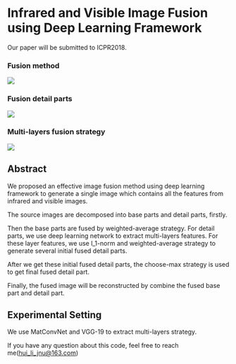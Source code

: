 # Infrared and Visible Image Fusion using Deep Learning Framework
Our paper will be submitted to ICPR2018.

### Fusion method
![](https://github.com/exceptionLi/imagefusion_deeplearning/blob/master/framework/framework_method.png)

### Fusion detail parts
![](https://github.com/exceptionLi/imagefusion_deeplearning/blob/master/framework/fusion_detail.png)

### Multi-layers fusion strategy
![](https://github.com/exceptionLi/imagefusion_deeplearning/blob/master/framework/fusion_strategy.png)


## Abstract
We proposed an effective image fusion method using deep learning framework to generate a single image which contains all the features from infrared and visible images. 

The source images are decomposed into base parts and detail parts, firstly. 

Then the base parts are fused by weighted-average strategy. For detail parts, we use deep learning network to extract multi-layers features. For these layer features, we use l_1-norm and weighted-average strategy to generate several initial fused detail parts. 

After we get these initial fused detail parts, the choose-max strategy is used to get final fused detail part. 

Finally, the fused image will be reconstructed by combine the fused base part and detail part. 


## Experimental Setting

We use MatConvNet and VGG-19 to extract multi-layers strategy.

If you have any question about this code, feel free to reach me(hui_li_jnu@163.com) 
